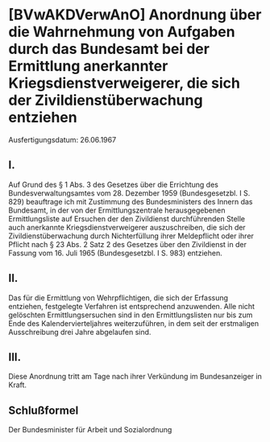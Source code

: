 # [BVwAKDVerwAnO] Anordnung über die Wahrnehmung von Aufgaben durch das Bundesamt bei der Ermittlung anerkannter Kriegsdienstverweigerer, die sich der Zivildienstüberwachung entziehen

Ausfertigungsdatum: 26.06.1967

 

## I.

Auf Grund des § 1 Abs. 3 des Gesetzes über die Errichtung des Bundesverwaltungsamtes vom 28. Dezember 1959 (Bundesgesetzbl. I S. 829) beauftrage ich mit Zustimmung des Bundesministers des Innern das Bundesamt, in der von der Ermittlungszentrale herausgegebenen Ermittlungsliste auf Ersuchen der den Zivildienst durchführenden Stelle auch anerkannte Kriegsdienstverweigerer auszuschreiben, die sich der Zivildienstüberwachung durch Nichterfüllung ihrer Meldepflicht oder ihrer Pflicht nach § 23 Abs. 2 Satz 2 des Gesetzes über den Zivildienst in der Fassung vom 16. Juli 1965 (Bundesgesetzbl. I S. 983) entziehen.


## II.

Das für die Ermittlung von Wehrpflichtigen, die sich der Erfassung entziehen, festgelegte Verfahren ist entsprechend anzuwenden. Alle nicht gelöschten Ermittlungsersuchen sind in den Ermittlungslisten nur bis zum Ende des Kalendervierteljahres weiterzuführen, in dem seit der erstmaligen Ausschreibung drei Jahre abgelaufen sind.


## III.

Diese Anordnung tritt am Tage nach ihrer Verkündung im Bundesanzeiger in Kraft.


## Schlußformel

Der Bundesminister für Arbeit und Sozialordnung
